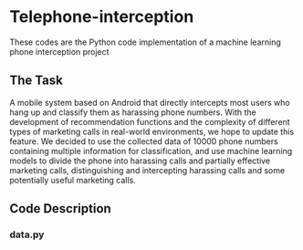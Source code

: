 # Telephone-interception
These codes are the Python code implementation of a machine learning phone interception project
## The Task
A mobile system based on Android that directly intercepts most users who hang up and classify them as harassing phone numbers. With the development of recommendation functions and the complexity of different types of marketing calls in real-world environments, we hope to update this feature. We decided to use the collected data of 10000 phone numbers containing multiple information for classification, and use machine learning models to divide the phone into harassing calls and partially effective marketing calls, distinguishing and intercepting harassing calls and some potentially useful marketing calls.
## Code Description
### data.py
